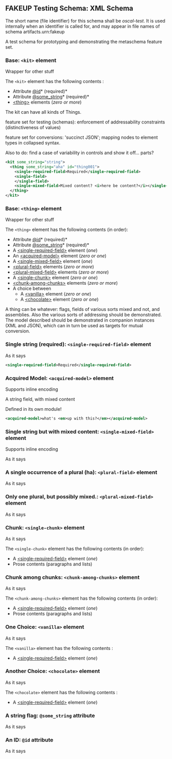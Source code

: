 

## FAKEUP Testing Schema: XML Schema

The short name (file identifier) for this schema shall be *oscal-test*. It is used internally when an identifier is called for, and may appear in file names of schema artifacts.urn:fakeup

A test schema for prototyping and demonstrating the metaschema feature set.

### **Base**: `<kit>` element

Wrapper for other stuff

The `<kit>` element has the following contents :

* Attribute [@id](#an-id-id-attribute)* (required)*
* Attribute [@some_string](#a-string-flag-somestring-attribute)* (required)*
* [&lt;thing>](#base-thing-element) elements (*zero or more*)

The kit can have all kinds of Things.

feature set for testing (schemas): enforcement of addressability constraints (distinctiveness of values)

feature set for conversions: 'succinct JSON'; mapping nodes to element types in collapsed syntax.

Also to do: find a case of variability in controls and show it off... parts?

```xml
<kit some_string="string">
  <thing some_string="aha" id="thing001">
    <single-required-field>Required</single-required-field>
    <single-field>
    </single-field>
    <single-mixed-field>Mixed content? <i>here be content?</i></single-mixed-field>
  </thing>
</kit>
```


### **Base**: `<thing>` element

Wrapper for other stuff

The `<thing>` element has the following contents (in order):

* Attribute [@id](#an-id-id-attribute)* (required)*
* Attribute [@some_string](#a-string-flag-somestring-attribute)* (required)*
* A [&lt;single-required-field>](#single-string-required-single-required-field-element) element (*one*)
* An [&lt;acquired-model>](#acquired-model-acquired-model-element) element (*zero or one*)
* A [&lt;single-mixed-field>](#single-string-but-with-mixed-content-single-mixed-field-element) element (*one*)
* [&lt;plural-field>](#a-single-occurrence-of-a-plural-ha-plural-field-element) elements (*zero or more*)
* [&lt;plural-mixed-field>](#only-one-plural-but-possibly-mixed-plural-mixed-field-element) elements (*zero or more*)
* A [&lt;single-chunk>](#chunk-single-chunk-element) element (*zero or one*)
* [&lt;chunk-among-chunks>](#chunk-among-chunks-chunk-among-chunks-element) elements (*zero or more*)
* A choice between 
  * A [&lt;vanilla>](#one-choice-vanilla-element) element (*zero or one*)
  * A [&lt;chocolate>](#another-choice-chocolate-element) element (*zero or one*)

A thing can be whatever: flags, fields of various sorts mixed and not, and assemblies. Also the various sorts of addressing should be demonstrated. The model described should be demonstrated in companion instances (XML and JSON), which can in turn be used as targets for mutual conversion.

### **Single string (required)**: `<single-required-field>` element

As it says

```xml
<single-required-field>Required</single-required-field>
```


### **Acquired Model**: `<acquired-model>` element

Supports inline encoding

A string field, with mixed content

Defined in its own module!

```xml
<acquired-model>what's <em>up with this?</em></acquired-model>
```


### **Single string but with mixed content**: `<single-mixed-field>` element

Supports inline encoding

As it says

### **A single occurrence of a plural (ha)**: `<plural-field>` element

As it says

### **Only one plural, but possibly mixed.**: `<plural-mixed-field>` element

As it says

### **Chunk**: `<single-chunk>` element

As it says

The `<single-chunk>` element has the following contents (in order):

* A [&lt;single-required-field>](#single-string-required-single-required-field-element) element (*one*)
* Prose contents (paragraphs and lists)

### **Chunk among chunks**: `<chunk-among-chunks>` element

As it says

The `<chunk-among-chunks>` element has the following contents (in order):

* A [&lt;single-required-field>](#single-string-required-single-required-field-element) element (*one*)
* Prose contents (paragraphs and lists)

### **One Choice**: `<vanilla>` element

As it says

The `<vanilla>` element has the following contents :

* A [&lt;single-required-field>](#single-string-required-single-required-field-element) element (*one*)

### **Another Choice**: `<chocolate>` element

As it says

The `<chocolate>` element has the following contents :

* A [&lt;single-required-field>](#single-string-required-single-required-field-element) element (*one*)

### **A string flag**: `@some_string` attribute

As it says

### **An ID**: `@id` attribute

As it says